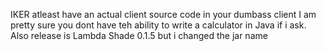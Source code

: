 IKER atleast have an actual client source code in your dumbass client
I am pretty sure you dont have teh ability to write a calculator in Java if i ask.
Also release is Lambda Shade 0.1.5 but i changed the jar name

